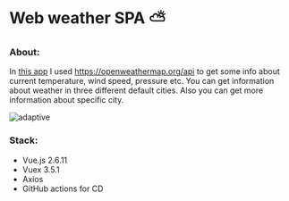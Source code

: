 # Web weather SPA :partly_sunny:

### About:
In [this app](https://dantrofimov.github.io/weather-app/#/) I used https://openweathermap.org/api to get some info about current temperature, wind speed, pressure etc. You can get information about weather in three different  default cities. Also you can get more information about specific city.


![adaptive](https://github.com/chackydude/weather-app/raw/master/public/gifs/adaptive-2.gif)

### Stack:

- Vue.js 2.6.11
- Vuex 3.5.1
- Axios
- GitHub actions for CD